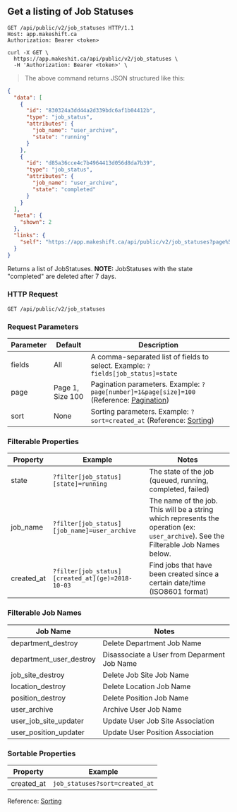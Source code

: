 ## Get a listing of Job Statuses

```http
GET /api/public/v2/job_statuses HTTP/1.1
Host: app.makeshift.ca
Authorization: Bearer <token>
```

```shell
curl -X GET \
  https://app.makeshit.ca/api/public/v2/job_statuses \
  -H 'Authorization: Bearer <token>' \
```

> The above command returns JSON structured like this:

```json
{
  "data": [
    {
      "id": "830324a3dd44a2d339bdc6af1b04412b",
      "type": "job_status",
      "attributes": {
        "job_name": "user_archive",
        "state": "running"
      }
    },
    {
      "id": "d85a36cce4c7b4964413d056d8da7b39",
      "type": "job_status",
      "attributes": {
        "job_name": "user_archive",
        "state": "completed"
      }
    }
  ],
  "meta": {
    "shown": 2
  },
  "links": {
    "self": "https://app.makeshift.ca/api/public/v2/job_statuses?page%5Bnumber%5D=1&page%5Bsize%5D=100"
  }
}
```

Returns a list of JobStatuses. **NOTE:** JobStatuses with the state "completed" are deleted after 7 days.

### HTTP Request

`GET /api/public/v2/job_statuses`

### Request Parameters

Parameter | Default | Description
--------- | ------- | -----------
fields | All | A comma-separated list of fields to select. Example: `?fields[job_status]=state`
page | Page 1, Size 100 | Pagination parameters. Example: `?page[number]=1&page[size]=100` (Reference: <a href='#pagination'>Pagination</a>)
sort | None | Sorting parameters. Example: `?sort=created_at` (Reference: <a href='#sorting'>Sorting</a>)

### Filterable Properties

Property | Example | Notes
-------- | ------- | -----
state | `?filter[job_status][state]=running` | The state of the job (queued, running, completed, failed)
job_name | `?filter[job_status][job_name]=user_archive` | The name of the job. This will be a string which represents the operation (ex: `user_archive`).  See the Filterable Job Names below.
created_at | `?filter[job_status][created_at](ge)=2018-10-03` | Find jobs that have been created since a certain date/time (ISO8601 format)

### Filterable Job Names

Job Name | Notes
-------- | ----- 
department_destroy | Delete Department Job Name
department_user_destroy | Disassociate a User from Deparment Job Name
job_site_destroy | Delete Job Site Job Name
location_destroy | Delete Location Job Name
position_destroy | Delete Position Job Name
user_archive | Archive User Job Name
user_job_site_updater | Update User Job Site Association
user_position_updater | Update User Position Association

### Sortable Properties

Property | Example
-------- | -------
created_at | `job_statuses?sort=created_at`

Reference: <a href='#sorting'>Sorting</a>
